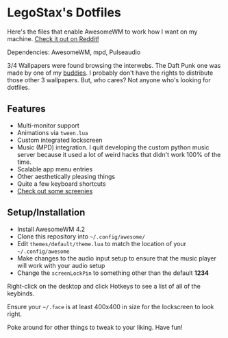 # LegoStax's Dotfiles

Here's the files that enable AwesomeWM to work how I want on my machine.  [Check it out on Reddit!](https://www.reddit.com/r/unixporn/comments/6drt6c/awesomewm_noobs_paradise/)

Dependencies: AwesomeWM, mpd, Pulseaudio

3/4 Wallpapers were found browsing the interwebs.  The Daft Punk one was made by one of my [buddies](https://twitter.com/VoltivTV).  I probably don't have the rights to distribute those other 3 wallpapers.  But, who cares?  Not anyone who's looking for dotfiles.

## Features
- Multi-monitor support
- Animations via `tween.lua`
- Custom integrated lockscreen
- Music (MPD) integration. I quit developing the custom python music server because it used a lot of weird hacks that didn't work 100% of the time.
- Scalable app menu entries
- Other aesthetically pleasing things
- Quite a few keyboard shortcuts
- [Check out some screenies](http://imgur.com/gallery/E9dQ0)

## Setup/Installation

- Install AwesomeWM 4.2
- Clone this repository into `~/.config/awesome/`
- Edit `themes/default/theme.lua` to match the location of your `~/.config/awesome`
- Make changes to the audio input setup to ensure that the music player will work with your audio setup
- Change the `screenLockPin` to something other than the default **1234**

Right-click on the desktop and click Hotkeys to see a list of all of the keybinds.

Ensure your `~/.face` is at least 400x400 in size for the lockscreen to look right.

Poke around for other things to tweak to your liking. Have fun!

